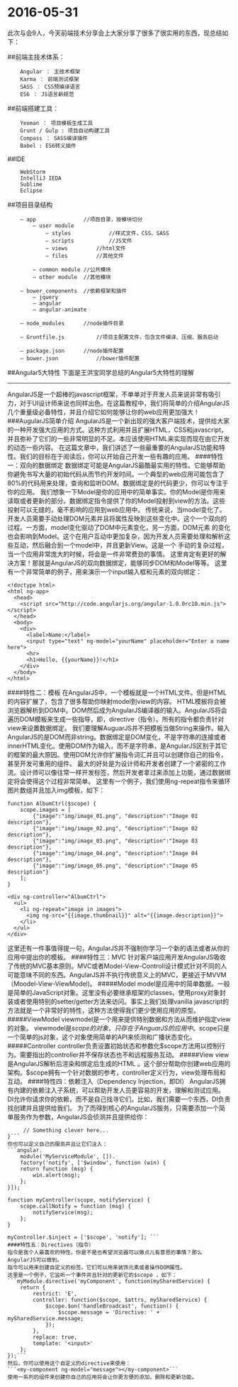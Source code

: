 # 2016-05-31

此次与会9人，今天前端技术分享会上大家分享了很多了很实用的东西，现总结如下：

##前端主技术体系：
```
    Angular ： 主技术框架
    Karma ： 前端测试框架
    SASS ： CSS预编译语言
    ES6 ： JS语言新规范
```	
##前端搭建工具：
```
    Yeoman ： 项目模板生成工具
    Grunt / Gulp : 项目自动构建工具
    Compass ： SASS编译插件
    Babel : ES6转义插件
```
##IDE
```
    WebStorm
    IntelliJ IEDA
    Sublime
    Eclipse
```	
##项目目录结构
	
``` 
    — app 				//项目目录，按模块切分
		— user module
			— styles			//样式文件，CSS、SASS
			— scripts			//JS文件
			— views			//html文件
			— files			//其他文件

		— common module	//公共模块
		— other module	//其他模块

	— bower_components	//依赖框架和插件
		— jquery
		— angular
		— angular-animate

	— node_modules		//node插件目录

	— Gruntfile.js			//项目主配置文件，包含文件编译、压缩、服务启动
	
	— package.json		//node插件配置
	— bower.json			//bower插件配置
```	
##Angular5大特性
下面是王洪宝同学总结的Angular5大特性的理解

-------------------
AngularJS是一个超棒的javascript框架，不单单对于开发人员来说非常有吸引力，对于UI设计师来说也同样出色。在这篇教程中，我们将简单的介绍AngularJS几个重量级必备特性，并且介绍它如何能够让你的web应用更加强大！
###AugularJS简单介绍
AngularJS是一个新出现的强大客户端技术，提供给大家的一种开发强大应用的方式。这种方式利用并且扩展HTML，CSS和javascript，并且弥补了它们的一些非常明显的不足。本应该使用HTML来实现而现在由它开发的动态一些内容。
在这篇文章中，我们讲述了一些最重要的AngularJS功能和特性。我们的目标在于阅读后，你可以开始自己开发一些有趣的应用。
####特性一：双向的数据绑定
数据绑定可能是AngularJS最酷最实用的特性。它能够帮助你避免书写大量的初始代码从而节约开发时间。一个典型的web应用可能包含了80%的代码用来处理，查询和监听DOM。数据绑定是的代码更少，你可以专注于你的应用。
我们想象一下Model是你的应用中的简单事实。你的Model是你用来读取或者更新的部分。数据绑定指令提供了你的Model投射到view的方法。这些投射可以无缝的，毫不影响的应用到web应用中。
传统来说，当model变化了。 开发人员需要手动处理DOM元素并且将属性反映到这些变化中。这个一个双向的过程。一方面，model变化驱动了DOM中元素变化，另一方面，DOM元素 的变化也会影响到Model。这个在用户互动中更加复杂，因为开发人员需要处理和解析这些互动，然后融合到一个model中，并且更新View。这是一个 手动的复杂过程，当一个应用非常庞大的时候，将会是一件非常费劲的事情。
这里肯定有更好的解决方案！那就是AngularJS的双向数据绑定，能够同步DOM和Model等等。
这里有一个非常简单的例子，用来演示一个input输入框和元素的双向绑定：
```
<!doctype html>
<html ng-app>
  <head>
    <script src="http://code.angularjs.org/angular-1.0.0rc10.min.js"></script>
  </head>
  <body>
    <div>
      <label>Name:</label>
      <input type="text" ng-model="yourName" placeholder="Enter a name here">
      <hr>
      <h1>Hello, {{yourName}}!</h1>
    </div>
  </body>
</html>
```
####特性二：模板
在AngularJS中，一个模板就是一个HTML文件。但是HTML的内容扩展了，包含了很多帮助你映射model到view的内容。
HTML模板将会被浏览器解析到DOM中。DOM然后成为AngularJS编译器的输入。AngularJS将会遍历DOM模板来生成一些指导，即，directive（指令）。所有的指令都负责针对view来设置数据绑定。
我们要理解AuguarJS并不把模板当做String来操作。输入AngularJS的是DOM而非string。数据绑定是DOM变化，不是字符串的连接或者innerHTML变化。使用DOM作为输入，而不是字符串，是AngularJS区别于其它的框架的最大原因。使用DOM允许你扩展指令词汇并且可以创建你自己的指令，甚至开发可重用的组件。
最大的好处是为设计师和开发者创建了一个紧密的工作流。设计师可以像往常一样开发标签，然后开发者拿过来添加上功能，通过数据绑定将会使得这个过程非常简单。
这里有一个例子，我们使用ng-repeat指令来循环图片数组并且加入img模板，如下：
```
function AlbumCtrl($scope) {
    scope.images = [
        {"image":"img/image_01.png", "description":"Image 01 description"},
        {"image":"img/image_02.png", "description":"Image 02 description"},
        {"image":"img/image_03.png", "description":"Image 03 description"},
        {"image":"img/image_04.png", "description":"Image 04 description"},
        {"image":"img/image_05.png", "description":"Image 05 description"}
    ];
}

<div ng-controller="AlbumCtrl">
  <ul>
    <li ng-repeat="image in images">
      <img ng-src="{{image.thumbnail}}" alt="{{image.description}}">
    </li>
  </ul>
</div>
```
这里还有一件事值得提一句，AngularJS并不强制你学习一个新的语法或者从你的应用中提出你的模板。
####特性三：MVC
针对客户端应用开发AngularJS吸收了传统的MVC基本原则。MVC或者Model-View-Controll设计模式针对不同的人可能意味不同的东西。AngularJS并不执行传统意义上的MVC，更接近于MVVM（Moodel-View-ViewModel)。
#####Model
model是应用中的简单数据。一般是简单的JavaScript对象。这里没有必要继承框架的classes，使用proxy对象封装或者使用特别的setter/getter方法来访问。事实上我们处理vanilla javascript的方法就是一个非常好的特性，这种方法使得我们更少使用应用的原型。
#####ViewModel
viewmodel是一个用来提供特别数据和方法从而维护指定view的对象。
viewmodel是$scope的对象，只存在于AnguarJS的应用中。$scope只是一个简单的js对象，这个对象使用简单的API来侦测和广播状态变化。
#####Controller
controller负责设置初始状态和参数化$scope方法用以控制行为。需要指出的controller并不保存状态也不和远程服务互动。
#####View
view是AngularJS解析后渲染和绑定后生成的HTML 。这个部分帮助你创建web应用的架构。$scope拥有一个针对数据的参考，controller定义行为，view处理布局和互动。
####特性四：依赖注入（Dependency Injection，即DI）
AngularJS拥有内建的依赖注入子系统，可以帮助开发人员更容易的开发，理解和测试应用。
DI允许你请求你的依赖，而不是自己找寻它们。比如，我们需要一个东西，DI负责找创建并且提供给我们。
为了而得到核心的AngularJS服务，只需要添加一个简单服务作为参数，AngularJS会侦测并且提供给你：
```function EditCtrl($scope, $location, $routeParams) {
     // Something clever here...
}```
你也可以定义自己的服务并且让它们注入：
```angular.
    module('MyServiceModule', []).
    factory('notify', ['$window', function (win) {
    return function (msg) {
        win.alert(msg);
    };
}]);
 
function myController(scope, notifyService) {
    scope.callNotify = function (msg) {
        notifyService(msg);
    };
}
 
myController.$inject = ['$scope', 'notify']; ```
####特性五：Directives（指令）
指令是我个人最喜欢的特性。你是不是也希望浏览器可以做点儿有意思的事情？那么AngularJS可以做到。
指令可以用来创建自定义的标签。它们可以用来装饰元素或者操作DOM属性。
这里是一个例子，它监听一个事件并且针对的更新它的$scope ，如下：
```myModule.directive('myComponent', function(mySharedService) {
    return {
        restrict: 'E',
        controller: function($scope, $attrs, mySharedService) {
            $scope.$on('handleBroadcast', function() {
                $scope.message = 'Directive: ' + mySharedService.message;
            });
        },
        replace: true,
        template: '<input>'
    };
});```
然后，你可以使用这个自定义的directive来使用：
```<my-component ng-model="message"></my-component>```
使用一系列的组件来创建你自己的应用将会让你更方便的添加，删除和更新功能。



